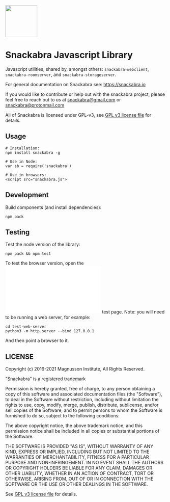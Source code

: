 <img src="https://user-images.githubusercontent.com/844289/156240563-cfa8d1ff-fd55-43d7-a867-e9e7c77d183e.svg" width="100">

# Snackabra Javascript Library

Javascript utilities, shared by, amongst others:
``snackabra-webclient``, ``snackabra-roomserver``, and
``snackabra-storageserver``.

For general documentation on Snackabra see: https://snackabra.io

If you would like to contribute or help out with the snackabra
project, please feel free to reach out to us at snackabra@gmail.com or
snackabra@protonmail.com

All of Snackabra is licensed under GPL-v3, see [GPL v3 license
file](LICENSE.md) for details.

## Usage

```
# Installation:
npm install snackabra -g

# Use in Node:
var sb = require('snackabra')

# Use in browsers:
<script src="snackabra.js">
```

## Development

Build components (and install dependencies):

```
npm pack
```

## Testing

Test the node version of the library:

```
npm pack && npm test
```

To test the browser version, open the
![index.html](test-web-server/index.html) test page. Note: you will
need to be running a web server, for example:

```
cd test-web-server
python3 -m http.server --bind 127.0.0.1
```

And then point a browser to it.


## LICENSE

Copyright (c) 2016-2021 Magnusson Institute, All Rights Reserved.

"Snackabra" is a registered trademark

Permission is hereby granted, free of charge, to any person obtaining
a copy of this software and associated documentation files (the
"Software"), to deal in the Software without restriction, including
without limitation the rights to use, copy, modify, merge, publish,
distribute, sublicense, and/or sell copies of the Software, and to
permit persons to whom the Software is furnished to do so, subject to
the following conditions:

The above copyright notice, the above trademark notice, and this
permission notice shall be included in all copies or substantial
portions of the Software.

THE SOFTWARE IS PROVIDED "AS IS", WITHOUT WARRANTY OF ANY KIND,
EXPRESS OR IMPLIED, INCLUDING BUT NOT LIMITED TO THE WARRANTIES OF
MERCHANTABILITY, FITNESS FOR A PARTICULAR PURPOSE AND
NON-INFRINGEMENT. IN NO EVENT SHALL THE AUTHORS OR COPYRIGHT HOLDERS BE
LIABLE FOR ANY CLAIM, DAMAGES OR OTHER LIABILITY, WHETHER IN AN ACTION
OF CONTRACT, TORT OR OTHERWISE, ARISING FROM, OUT OF OR IN CONNECTION
WITH THE SOFTWARE OR THE USE OR OTHER DEALINGS IN THE SOFTWARE.

See [GPL v3 license file](LICENSE.md) for details.

